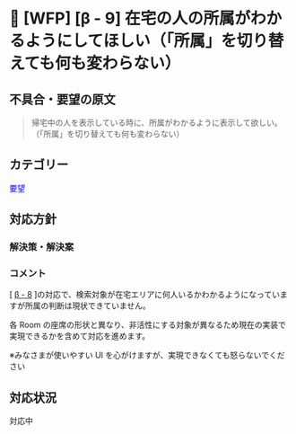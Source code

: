 # 🌳 [WFP] [β - 9] 在宅の人の所属がわかるようにしてほしい（「所属」を切り替えても何も変わらない）

## 不具合・要望の原文

> 帰宅中の人を表示している時に、所属がわかるように表示して欲しい。（「所属」を切り替えても何も変わらない）

## カテゴリー

<span style="color: blue;">要望</span>



## 対応方針

### 解決策・解決案



### コメント

[ [β - 8](https://github.com/a-kodama/WFP_beta_test/blob/master/Beta-8.md) ]の対応で、検索対象が在宅エリアに何人いるかわかるようになっていますが所属の判断は現状できていません。

各 Room の座席の形状と異なり、非活性にする対象が異なるため現在の実装で実現できるかを含めて対応を進めます。

※みなさまが使いやすい UI を心がけますが、実現できなくても怒らないでください

## 対応状況

対応中